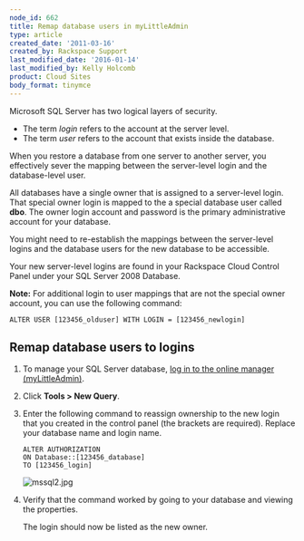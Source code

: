 ```yaml
---
node_id: 662
title: Remap database users in myLittleAdmin
type: article
created_date: '2011-03-16'
created_by: Rackspace Support
last_modified_date: '2016-01-14'
last_modified_by: Kelly Holcomb
product: Cloud Sites
body_format: tinymce
---
```


Microsoft SQL Server has two logical layers of security.

-   The term *login* refers to the account at the server level.
-   The term *user* refers to the account that exists inside
    the database.

When you restore a database from one server to another server, you
effectively sever the mapping between the server-level login and the
database-level user.

All databases have a single owner that is assigned to a server-level
login. That special owner login is mapped to the a special database user
called **dbo**. The owner login account and password is the primary
administrative account for your database.

You might need to re-establish the mappings between the server-level
logins and the database users for the new database to be accessible.

Your new server-level logins are found in your Rackspace Cloud Control
Panel under your SQL Server 2008 Database.

**Note:** For additional login to user mappings that are not the special
owner account, you can use the following command:

    ALTER USER [123456_olduser] WITH LOGIN = [123456_newlogin]

Remap database users to logins
------------------------------

1.  To manage your SQL Server database, [log in to the online
    manager (myLittleAdmin)](/howto/rackspace-cloud-sites-essentials-mylittleadmin-database-management-interface "Working with a MSSQL database").
2.  Click **Tools &gt; New Query**.
3.  Enter the following command to reassign ownership to the new login
    that you created in the control panel (the brackets are required).
    Replace your database name and login name.

        ALTER AUTHORIZATION
        ON Database::[123456_database]
        TO [123456_login]

    ![mssql2.jpg](http://c0476992.cdn.cloudfiles.rackspacecloud.com/mssql2.jpg)

4.  Verify that the command worked by going to your database and viewing
    the properties.

    The login should now be listed as the new owner.



